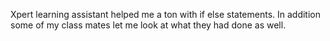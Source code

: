 Xpert learning assistant helped me a ton with if else statements.
In addition some of my class mates let me look at what they had done as well.
